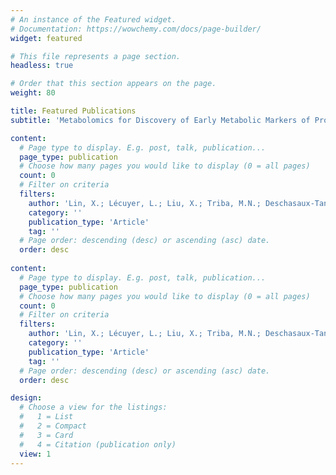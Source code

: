 ```yaml
---
# An instance of the Featured widget.
# Documentation: https://wowchemy.com/docs/page-builder/
widget: featured

# This file represents a page section.
headless: true

# Order that this section appears on the page.
weight: 80

title: Featured Publications
subtitle: 'Metabolomics for Discovery of Early Metabolic Markers of Prostate Cancer Based on Ultra-High-Performance Liquid Chromatography-High Resolution Mass Spectrometry'

content:
  # Page type to display. E.g. post, talk, publication...
  page_type: publication
  # Choose how many pages you would like to display (0 = all pages)
  count: 0
  # Filter on criteria
  filters:
    author: 'Lin, X.; Lécuyer, L.; Liu, X.; Triba, M.N.; Deschasaux-Tanguy, M.; Demidem, A.; Liu, Z.; Palama, T.; Rossary, A.; Vasson, M.-P.; Hercberg, S.; Galan, P.; Savarin, P.; Xu, G.; Touvier, M.'
    category: ''
    publication_type: 'Article'
    tag: ''
  # Page order: descending (desc) or ascending (asc) date.
  order: desc
 
content:
  # Page type to display. E.g. post, talk, publication...
  page_type: publication
  # Choose how many pages you would like to display (0 = all pages)
  count: 0
  # Filter on criteria
  filters:
    author: 'Lin, X.; Lécuyer, L.; Liu, X.; Triba, M.N.; Deschasaux-Tanguy, M.; Demidem, A.; Liu, Z.; Palama, T.; Rossary, A.; Vasson, M.-P.; Hercberg, S.; Galan, P.; Savarin, P.; Xu, G.; Touvier, M.'
    category: ''
    publication_type: 'Article'
    tag: ''
  # Page order: descending (desc) or ascending (asc) date.
  order: desc

design:
  # Choose a view for the listings:
  #   1 = List
  #   2 = Compact
  #   3 = Card
  #   4 = Citation (publication only)
  view: 1
---
```

